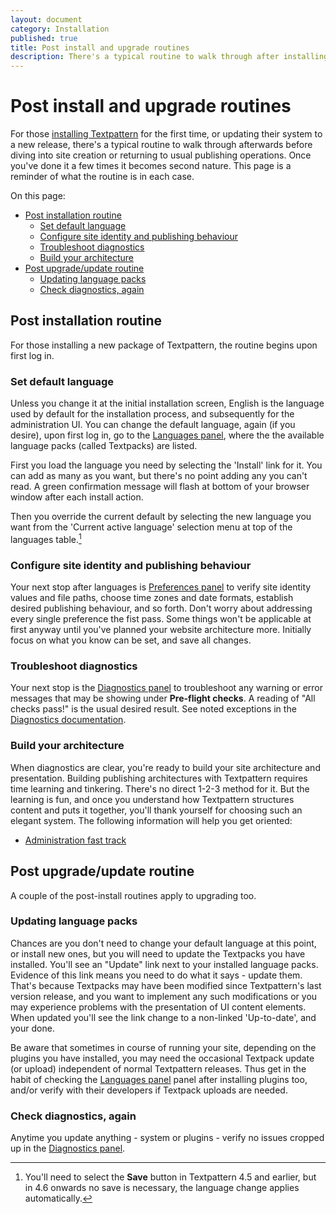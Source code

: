 ```yaml
---
layout: document
category: Installation
published: true
title: Post install and upgrade routines
description: There's a typical routine to walk through after installing or updating Textpattern.
---
```


# Post install and upgrade routines

For those [installing Textpattern](https://docs.textpattern.io/installation/) for the first time, or updating their system to a new release, there's a typical routine to walk through afterwards before diving into site creation or returning to usual publishing operations. Once you've done it a few times it becomes second nature. This page is a reminder of what the routine is in each case.

On this page:

* [Post installation routine](#post-installation-routine)
  * [Set default language](#set-default-language)
  * [Configure site identity and publishing behaviour](#configure-site-identity-and-publishing-behaviour)
  * [Troubleshoot diagnostics](#troubleshoot-diagnostics)
  * [Build your architecture](#build-your-architecture)
* [Post upgrade/update routine](#post-upgradeupdate-routine)
  * [Updating language packs](#updating-language-packs)
  * [Check diagnostics, again](#check-diagnostics-again)

## Post installation routine

For those installing a new package of Textpattern, the routine begins upon first log in.

### Set default language

Unless you change it at the initial installation screen, English is the language used by default for the installation process, and subsequently for the administration UI. You can change the default language, again (if you desire), upon first log in, go to the [Languages panel](https://docs.textpattern.io/administration/languages-panel), where the the available language packs (called Textpacks) are listed.

First you load the language you need by selecting the 'Install' link for it. You can add as many as you want, but there's no point adding any you can't read. A green confirmation message will flash at bottom of your browser window after each install action.

Then you override the current default by selecting the new language you want from the 'Current active language' selection menu at top of the languages table.[^1]

### Configure site identity and publishing behaviour

Your next stop after languages is [Preferences panel](https://docs.textpattern.io/administration/preferences-panel) to verify site identity values and file paths, choose time zones and date formats, establish desired publishing behaviour, and so forth. Don't worry about addressing every single preference the fist pass. Some things won't be applicable at first anyway until you've planned your website architecture more. Initially focus on what you know can be set, and save all changes.

### Troubleshoot diagnostics

Your next stop is the [Diagnostics panel](https://docs.textpattern.io/administration/diagnostics-panel) to troubleshoot any warning or error messages that may be showing under **Pre-flight checks**. A reading of "All checks pass!" is the usual desired result. See noted exceptions in the [Diagnostics documentation](https://docs.textpattern.io/administration/diagnostics-panel).

### Build your architecture

When diagnostics are clear, you're ready to build your site architecture and presentation. Building publishing architectures with Textpattern requires time learning and tinkering. There's no direct 1-2-3 method for it. But the learning is fun, and once you understand how Textpattern structures content and puts it together, you'll thank yourself for choosing such an elegant system. The following information will help you get oriented:

* [Administration fast track](https://docs.textpattern.io/administration/admin-fast-track)

## Post upgrade/update routine

A couple of the post-install routines apply to upgrading too.

### Updating language packs

Chances are you don't need to change your default language at this point, or install new ones, but you will need to update the Textpacks you have installed. You'll see an "Update" link next to your installed language packs. Evidence of this link means you need to do what it says - update them. That's because Textpacks may have been modified since Textpattern's last version release, and you want to implement any such modifications or you may experience problems with the presentation of UI content elements. When updated you'll see the link change to a non-linked 'Up-to-date', and your done.

Be aware that sometimes in course of running your site, depending on the plugins you have installed, you may need the occasional Textpack update (or upload) independent of normal Textpattern releases. Thus get in the habit of checking the [Languages panel](https://docs.textpattern.io/administration/languages-panel) panel after installing plugins too, and/or verify with their developers if Textpack uploads are needed.

### Check diagnostics, again

Anytime you update anything - system or plugins - verify no issues cropped up in the [Diagnostics panel](https://docs.textpattern.io/administration/diagnostics-panel).

[^1]: You'll need to select the **Save** button in Textpattern 4.5 and earlier, but in 4.6 onwards no save is necessary, the language change applies automatically.
